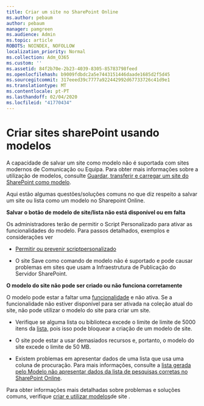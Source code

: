 ```yaml
---
title: Criar um site no SharePoint Online
ms.author: pebaum
author: pebaum
manager: pamgreen
ms.audience: Admin
ms.topic: article
ROBOTS: NOINDEX, NOFOLLOW
localization_priority: Normal
ms.collection: Adm_O365
ms.custom: ''
ms.assetid: 84f2b70e-2b23-4039-8305-85783798feed
ms.openlocfilehash: b9009fdbdc2a5e7443151446daade1685d2f5d45
ms.sourcegitcommit: 317eeed39c7777a922442992d67733726c41d9e1
ms.translationtype: MT
ms.contentlocale: pt-PT
ms.lasthandoff: 02/04/2020
ms.locfileid: "41770434"
---
```

# <a name="create-sharepoint-sites-using-templates"></a>Criar sites sharePoint usando modelos

A capacidade de salvar um site como modelo não é suportada com sites modernos de Comunicação ou Equipa. Para obter mais informações sobre a utilização de modelos, consulte [Guardar, transferir e carregar um site do SharePoint como modelo](https://docs.microsoft.com/sharepoint/dev/general-development/save-download-and-upload-a-sharepoint-site-as-a-template).

Aqui estão algumas questões/soluções comuns no que diz respeito a salvar um site ou lista como um modelo no Sharepoint Online. 

**Salvar o botão de modelo de site/lista não está disponível ou em falta**

Os administradores terão de permitir o Script Personalizado para ativar as funcionalidades do modelo. Para passos detalhados, exemplos e considerações ver 

- [Permitir ou prevenir scriptpersonalizado](https://docs.microsoft.com/sharepoint/allow-or-prevent-custom-script)

- O site Save como comando de modelo não é suportado e pode causar problemas em sites que usam a Infraestrutura de Publicação do Servidor SharePoint.

**O modelo do site não pode ser criado ou não funciona corretamente**

O modelo pode estar a faltar uma [funcionalidade](https://social.technet.microsoft.com/wiki/contents/articles/14423.sharepoint-2013-existing-features-guid.aspx) e não ativa. Se a funcionalidade não estiver disponível para ser ativada na coleção atual do site, não pode utilizar o modelo do site para criar um site.

- Verifique se alguma lista ou biblioteca excede o limite de limite de 5000 itens da [lista,](https://support.office.com/article/Manage-large-lists-and-libraries-in-SharePoint-B8588DAE-9387-48C2-9248-C24122F07C59) pois isso pode bloquear a criação de um modelo de site.

- O site pode estar a usar demasiados recursos e, portanto, o modelo do site excede o limite de 50 MB.


- Existem problemas em apresentar dados de uma lista que usa uma coluna de procuração. Para mais informações, consulte a [lista gerada pelo Modelo não apresentar dados da lista de pesquisas corretas no SharePoint Online](https://docs.microsoft.com/sharepoint/support/lists-and-libraries/template-generated-list-incorrect-data).

Para obter informações mais detalhadas sobre problemas e soluções comuns, verifique [criar e utilizar modelos](https://support.office.com/article/Create-and-use-site-templates-60371B0F-00E0-4C49-A844-34759EBDD989)de site .



